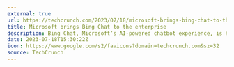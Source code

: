 ```yaml
---
external: true
url: https://techcrunch.com/2023/07/18/microsoft-brings-bing-chat-to-the-enterprise/
title: Microsoft brings Bing Chat to the enterprise
description: Bing Chat, Microsoft’s AI-powered chatbot experience, is heading to the enterprise.
date: 2023-07-18T15:30:22Z
icon: https://www.google.com/s2/favicons?domain=techcrunch.com&sz=32
source: TechCrunch
---
```

